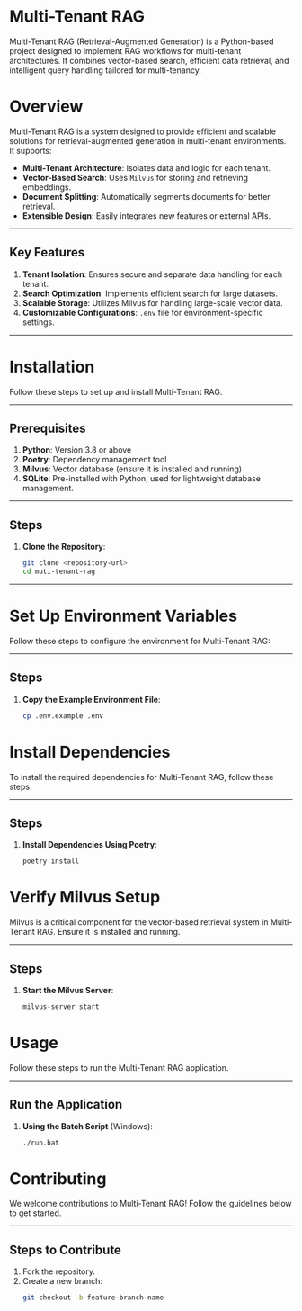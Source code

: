 # Multi-Tenant RAG

Multi-Tenant RAG (Retrieval-Augmented Generation) is a Python-based project designed to implement RAG workflows for multi-tenant architectures. It combines vector-based search, efficient data retrieval, and intelligent query handling tailored for multi-tenancy.

# Overview

Multi-Tenant RAG is a system designed to provide efficient and scalable solutions for retrieval-augmented generation in multi-tenant environments. It supports:

- **Multi-Tenant Architecture**: Isolates data and logic for each tenant.
- **Vector-Based Search**: Uses `Milvus` for storing and retrieving embeddings.
- **Document Splitting**: Automatically segments documents for better retrieval.
- **Extensible Design**: Easily integrates new features or external APIs.

---

## Key Features

1. **Tenant Isolation**: Ensures secure and separate data handling for each tenant.
2. **Search Optimization**: Implements efficient search for large datasets.
3. **Scalable Storage**: Utilizes Milvus for handling large-scale vector data.
4. **Customizable Configurations**: `.env` file for environment-specific settings.



---
# Installation

Follow these steps to set up and install Multi-Tenant RAG.

---

## Prerequisites

1. **Python**: Version 3.8 or above
2. **Poetry**: Dependency management tool
3. **Milvus**: Vector database (ensure it is installed and running)
4. **SQLite**: Pre-installed with Python, used for lightweight database management.

---

## Steps

1. **Clone the Repository**:
   ```bash
   git clone <repository-url>
   cd muti-tenant-rag
---
# Set Up Environment Variables

Follow these steps to configure the environment for Multi-Tenant RAG:

---
## Steps

1. **Copy the Example Environment File**:
   ```bash
   cp .env.example .env

# Install Dependencies

To install the required dependencies for Multi-Tenant RAG, follow these steps:

---

## Steps

1. **Install Dependencies Using Poetry**:
   ```bash
   poetry install

# Verify Milvus Setup

Milvus is a critical component for the vector-based retrieval system in Multi-Tenant RAG. Ensure it is installed and running.

---

## Steps

1. **Start the Milvus Server**:
   ```bash
   milvus-server start

# Usage

Follow these steps to run the Multi-Tenant RAG application.

---

## Run the Application

1. **Using the Batch Script** (Windows):
   ```bash
   ./run.bat

# Contributing

We welcome contributions to Multi-Tenant RAG! Follow the guidelines below to get started.

---

## Steps to Contribute

1. Fork the repository.
2. Create a new branch:
   ```bash
   git checkout -b feature-branch-name

